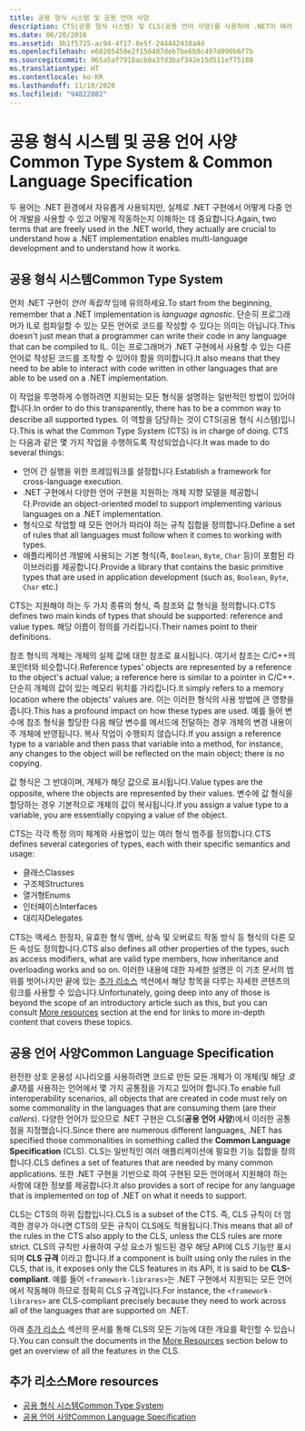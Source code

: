 ```yaml
---
title: 공용 형식 시스템 및 공용 언어 사양
description: CTS(공용 형식 시스템) 및 CLS(공용 언어 사양)를 사용하여 .NET이 여러 언어를 지원할 수 있도록 하는 방법을 알아봅니다.
ms.date: 06/20/2016
ms.assetid: 3b1f5725-ac94-4f17-8e5f-244442438a4d
ms.openlocfilehash: e60205450e2f156407deb7be6b9c497d090b6f7b
ms.sourcegitcommit: 965a5af7918acb0a3fd3baf342e15d511ef75188
ms.translationtype: HT
ms.contentlocale: ko-KR
ms.lasthandoff: 11/18/2020
ms.locfileid: "94822882"
---
```

# <a name="common-type-system--common-language-specification"></a><span data-ttu-id="e13a9-103">공용 형식 시스템 및 공용 언어 사양</span><span class="sxs-lookup"><span data-stu-id="e13a9-103">Common Type System & Common Language Specification</span></span>

<span data-ttu-id="e13a9-104">두 용어는 .NET 환경에서 자유롭게 사용되지만, 실제로 .NET 구현에서 어떻게 다중 언어 개발을 사용할 수 있고 어떻게 작동하는지 이해하는 데 중요합니다.</span><span class="sxs-lookup"><span data-stu-id="e13a9-104">Again, two terms that are freely used in the .NET world, they actually are crucial to understand how a .NET implementation enables multi-language development and to understand how it works.</span></span>

## <a name="common-type-system"></a><span data-ttu-id="e13a9-105">공용 형식 시스템</span><span class="sxs-lookup"><span data-stu-id="e13a9-105">Common Type System</span></span>

<span data-ttu-id="e13a9-106">먼저 .NET 구현이 _언어 독립적_ 임에 유의하세요.</span><span class="sxs-lookup"><span data-stu-id="e13a9-106">To start from the beginning, remember that a .NET implementation is _language agnostic_.</span></span> <span data-ttu-id="e13a9-107">단순히 프로그래머가 IL로 컴파일할 수 있는 모든 언어로 코드를 작성할 수 있다는 의미는 아닙니다.</span><span class="sxs-lookup"><span data-stu-id="e13a9-107">This doesn't just mean that a programmer can write their code in any language that can be compiled to IL.</span></span> <span data-ttu-id="e13a9-108">이는 프로그래머가 .NET 구현에서 사용할 수 있는 다른 언어로 작성된 코드를 조작할 수 있어야 함을 의미합니다.</span><span class="sxs-lookup"><span data-stu-id="e13a9-108">It also means that they need to be able to interact with code written in other languages that are able to be used on a .NET implementation.</span></span>

<span data-ttu-id="e13a9-109">이 작업을 투명하게 수행하려면 지원되는 모든 형식을 설명하는 일반적인 방법이 있어야 합니다.</span><span class="sxs-lookup"><span data-stu-id="e13a9-109">In order to do this transparently, there has to be a common way to describe all supported types.</span></span> <span data-ttu-id="e13a9-110">이 역할을 담당하는 것이 CTS(공용 형식 시스템)입니다.</span><span class="sxs-lookup"><span data-stu-id="e13a9-110">This is what the Common Type System (CTS) is in charge of doing.</span></span> <span data-ttu-id="e13a9-111">CTS는 다음과 같은 몇 가지 작업을 수행하도록 작성되었습니다.</span><span class="sxs-lookup"><span data-stu-id="e13a9-111">It was made to do several things:</span></span>

* <span data-ttu-id="e13a9-112">언어 간 실행을 위한 프레임워크를 설정합니다.</span><span class="sxs-lookup"><span data-stu-id="e13a9-112">Establish a framework for cross-language execution.</span></span>
* <span data-ttu-id="e13a9-113">.NET 구현에서 다양한 언어 구현을 지원하는 개체 지향 모델을 제공합니다.</span><span class="sxs-lookup"><span data-stu-id="e13a9-113">Provide an object-oriented model to support implementing various languages on a .NET implementation.</span></span>
* <span data-ttu-id="e13a9-114">형식으로 작업할 때 모든 언어가 따라야 하는 규칙 집합을 정의합니다.</span><span class="sxs-lookup"><span data-stu-id="e13a9-114">Define a set of rules that all languages must follow when it comes to working with types.</span></span>
* <span data-ttu-id="e13a9-115">애플리케이션 개발에 사용되는 기본 형식(즉, `Boolean`, `Byte`, `Char` 등)이 포함된 라이브러리를 제공합니다.</span><span class="sxs-lookup"><span data-stu-id="e13a9-115">Provide a library that contains the basic primitive types that are used in application development (such as, `Boolean`, `Byte`, `Char` etc.)</span></span>

<span data-ttu-id="e13a9-116">CTS는 지원해야 하는 두 가지 종류의 형식, 즉 참조와 값 형식을 정의합니다.</span><span class="sxs-lookup"><span data-stu-id="e13a9-116">CTS defines two main kinds of types that should be supported: reference and value types.</span></span> <span data-ttu-id="e13a9-117">해당 이름이 정의를 가리킵니다.</span><span class="sxs-lookup"><span data-stu-id="e13a9-117">Their names point to their definitions.</span></span>

<span data-ttu-id="e13a9-118">참조 형식의 개체는 개체의 실제 값에 대한 참조로 표시됩니다. 여기서 참조는 C/C++의 포인터와 비슷합니다.</span><span class="sxs-lookup"><span data-stu-id="e13a9-118">Reference types' objects are represented by a reference to the object's actual value; a reference here is similar to a pointer in C/C++.</span></span> <span data-ttu-id="e13a9-119">단순히 개체의 값이 있는 메모리 위치를 가리킵니다.</span><span class="sxs-lookup"><span data-stu-id="e13a9-119">It simply refers to a memory location where the objects' values are.</span></span> <span data-ttu-id="e13a9-120">이는 이러한 형식의 사용 방법에 큰 영향을 줍니다.</span><span class="sxs-lookup"><span data-stu-id="e13a9-120">This has a profound impact on how these types are used.</span></span> <span data-ttu-id="e13a9-121">예를 들어 변수에 참조 형식을 할당한 다음 해당 변수를 메서드에 전달하는 경우 개체의 변경 내용이 주 개체에 반영됩니다. 복사 작업이 수행되지 않습니다.</span><span class="sxs-lookup"><span data-stu-id="e13a9-121">If you assign a reference type to a variable and then pass that variable into a method, for instance, any changes to the object will be reflected on the main object; there is no copying.</span></span>

<span data-ttu-id="e13a9-122">값 형식은 그 반대이며, 개체가 해당 값으로 표시됩니다.</span><span class="sxs-lookup"><span data-stu-id="e13a9-122">Value types are the opposite, where the objects are represented by their values.</span></span> <span data-ttu-id="e13a9-123">변수에 값 형식을 할당하는 경우 기본적으로 개체의 값이 복사됩니다.</span><span class="sxs-lookup"><span data-stu-id="e13a9-123">If you assign a value type to a variable, you are essentially copying a value of the object.</span></span>

<span data-ttu-id="e13a9-124">CTS는 각각 특정 의미 체계와 사용법이 있는 여러 형식 범주를 정의합니다.</span><span class="sxs-lookup"><span data-stu-id="e13a9-124">CTS defines several categories of types, each with their specific semantics and usage:</span></span>

* <span data-ttu-id="e13a9-125">클래스</span><span class="sxs-lookup"><span data-stu-id="e13a9-125">Classes</span></span>
* <span data-ttu-id="e13a9-126">구조체</span><span class="sxs-lookup"><span data-stu-id="e13a9-126">Structures</span></span>
* <span data-ttu-id="e13a9-127">열거형</span><span class="sxs-lookup"><span data-stu-id="e13a9-127">Enums</span></span>
* <span data-ttu-id="e13a9-128">인터페이스</span><span class="sxs-lookup"><span data-stu-id="e13a9-128">Interfaces</span></span>
* <span data-ttu-id="e13a9-129">대리자</span><span class="sxs-lookup"><span data-stu-id="e13a9-129">Delegates</span></span>

<span data-ttu-id="e13a9-130">CTS는 액세스 한정자, 유효한 형식 멤버, 상속 및 오버로드 작동 방식 등 형식의 다른 모든 속성도 정의합니다.</span><span class="sxs-lookup"><span data-stu-id="e13a9-130">CTS also defines all other properties of the types, such as access modifiers, what are valid type members, how inheritance and overloading works and so on.</span></span> <span data-ttu-id="e13a9-131">이러한 내용에 대한 자세한 설명은 이 기초 문서의 범위를 벗어나지만 끝에 있는 [추가 리소스](#more-resources) 섹션에서 해당 항목을 다루는 자세한 콘텐츠의 링크를 사용할 수 있습니다.</span><span class="sxs-lookup"><span data-stu-id="e13a9-131">Unfortunately, going deep into any of those is beyond the scope of an introductory article such as this, but you can consult [More resources](#more-resources) section at the end for links to more in-depth content that covers these topics.</span></span>

## <a name="common-language-specification"></a><span data-ttu-id="e13a9-132">공용 언어 사양</span><span class="sxs-lookup"><span data-stu-id="e13a9-132">Common Language Specification</span></span>

<span data-ttu-id="e13a9-133">완전한 상호 운용성 시나리오를 사용하려면 코드로 만든 모든 개체가 이 개체(및 해당 _호출자_)를 사용하는 언어에서 몇 가지 공통점을 가지고 있어야 합니다.</span><span class="sxs-lookup"><span data-stu-id="e13a9-133">To enable full interoperability scenarios, all objects that are created in code must rely on some commonality in the languages that are consuming them (are their _callers_).</span></span> <span data-ttu-id="e13a9-134">다양한 언어가 있으므로 .NET 구현은 CLS(**공용 언어 사양**)에서 이러한 공통점을 지정했습니다.</span><span class="sxs-lookup"><span data-stu-id="e13a9-134">Since there are numerous different languages, .NET has specified those commonalities in something called the **Common Language Specification** (CLS).</span></span> <span data-ttu-id="e13a9-135">CLS는 일반적인 여러 애플리케이션에 필요한 기능 집합을 정의합니다.</span><span class="sxs-lookup"><span data-stu-id="e13a9-135">CLS defines a set of features that are needed by many common applications.</span></span> <span data-ttu-id="e13a9-136">또한 .NET 구현을 기반으로 하여 구현된 모든 언어에서 지원해야 하는 사항에 대한 정보를 제공합니다.</span><span class="sxs-lookup"><span data-stu-id="e13a9-136">It also provides a sort of recipe for any language that is implemented on top of .NET on what it needs to support.</span></span>

<span data-ttu-id="e13a9-137">CLS는 CTS의 하위 집합입니다.</span><span class="sxs-lookup"><span data-stu-id="e13a9-137">CLS is a subset of the CTS.</span></span> <span data-ttu-id="e13a9-138">즉, CLS 규칙이 더 엄격한 경우가 아니면 CTS의 모든 규칙이 CLS에도 적용됩니다.</span><span class="sxs-lookup"><span data-stu-id="e13a9-138">This means that all of the rules in the CTS also apply to the CLS, unless the CLS rules are more strict.</span></span> <span data-ttu-id="e13a9-139">CLS의 규칙만 사용하여 구성 요소가 빌드된 경우 해당 API에 CLS 기능만 표시되며 **CLS 규격** 이라고 합니다.</span><span class="sxs-lookup"><span data-stu-id="e13a9-139">If a component is built using only the rules in the CLS, that is, it exposes only the CLS features in its API, it is said to be **CLS-compliant**.</span></span> <span data-ttu-id="e13a9-140">예를 들어 `<framework-librares>`는 .NET 구현에서 지원되는 모든 언어에서 작동해야 하므로 정확히 CLS 규격입니다.</span><span class="sxs-lookup"><span data-stu-id="e13a9-140">For instance, the `<framework-librares>` are CLS-compliant precisely because they need to work across all of the languages that are supported on .NET.</span></span>

<span data-ttu-id="e13a9-141">아래 [추가 리소스](#more-resources) 섹션의 문서를 통해 CLS의 모든 기능에 대한 개요를 확인할 수 있습니다.</span><span class="sxs-lookup"><span data-stu-id="e13a9-141">You can consult the documents in the [More Resources](#more-resources) section below to get an overview of all the features in the CLS.</span></span>

## <a name="more-resources"></a><span data-ttu-id="e13a9-142">추가 리소스</span><span class="sxs-lookup"><span data-stu-id="e13a9-142">More resources</span></span>

* [<span data-ttu-id="e13a9-143">공용 형식 시스템</span><span class="sxs-lookup"><span data-stu-id="e13a9-143">Common Type System</span></span>](./base-types/common-type-system.md)
* [<span data-ttu-id="e13a9-144">공용 언어 사양</span><span class="sxs-lookup"><span data-stu-id="e13a9-144">Common Language Specification</span></span>](language-independence-and-language-independent-components.md)
